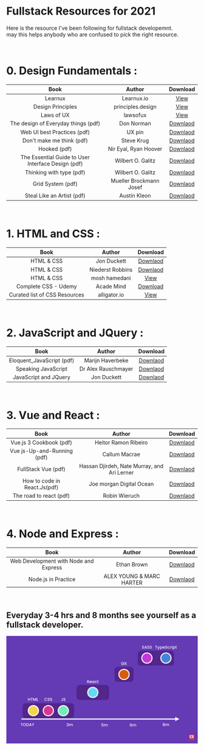 # Fullstack Resources for 2021

Here is the resource I've been following for fullstack developemnt. </br>
may this helps anybody who are confused to pick the right resource.

</br>

# 0. Design Fundamentals :

|                        Book                        |         Author          |                                            Download                                            |
| :------------------------------------------------: | :---------------------: | :--------------------------------------------------------------------------------------------: |
|                      Learnux                       |       Learnux.io        |                                  [View](https://learnux.io/)                                   |
|                 Design Principles                  |    principles.design    |                               [View](https://principles.design/)                               |
|                     Laws of UX                     |        lawsofux         |                                 [View](https://lawsofux.com/)                                  |
|        The design of Everyday things (pdf)         |       Don Norman        | [Downlaod](https://drive.google.com/file/d/1ivjumCIZ2JnxrhYytSrNB-TrMbKXTCYh/view?usp=sharing) |
|            Web UI best Practices (pdf)             |         UX pin          | [Downlaod](https://drive.google.com/file/d/1GC3YlyAblpQ3mWad0qgfERLCNt1rFdKy/view?usp=sharing) |
|             Don't make me think (pdf)              |       Steve Krug        | [Downlaod](https://drive.google.com/file/d/1mXMrQqlgIjvAX7Gmu97K2EYvJ4Oh3tz_/view?usp=sharing) |
|                    Hooked (pdf)                    |  Nir Eyal, Ryan Hoover  | [Downlaod](https://drive.google.com/file/d/1mXMrQqlgIjvAX7Gmu97K2EYvJ4Oh3tz_/view?usp=sharing) |
| The Essential Guide to User Interface Design (pdf) |    Wilbert O. Galitz    | [Downlaod](https://drive.google.com/file/d/1M90uTrzOjATXF0nybxVVUHQ2MpnbVeh4/view?usp=sharing) |
|              Thinking with type (pdf)              |    Wilbert O. Galitz    | [Downlaod](https://drive.google.com/file/d/1ttcgzvkZLoI1hsk22mbXIoH6fjYJ3Xvy/view?usp=sharing) |
|                 Grid System (pdf)                  | Mueller Brockmann Josef | [Downlaod](https://drive.google.com/file/d/1ttcgzvkZLoI1hsk22mbXIoH6fjYJ3Xvy/view?usp=sharing) |
|             Steal Like an Artist (pdf)             |      Austin Kleon       | [Downlaod](https://drive.google.com/file/d/1ttcgzvkZLoI1hsk22mbXIoH6fjYJ3Xvy/view?usp=sharing) |

</br>

# 1. HTML and CSS :

|             Book              |      Author      |                                             Download                                             |
| :---------------------------: | :--------------: | :----------------------------------------------------------------------------------------------: |
|          HTML & CSS           |   Jon Duckett    |  [Downlaod](https://drive.google.com/file/d/1byqBxIWGjQ-bHepkTJKA9vAptlOJVM09/view?usp=sharing)  |
|          HTML & CSS           | Niederst Robbins |  [Downlaod](https://drive.google.com/file/d/1bChzGvK-wpdPQK4NVL0RT8K5xoNnHBPv/view?usp=sharing)  |
|          HTML & CSS           |  mosh hamedani   |                               [View](https://youtu.be/qz0aGYrrlhU)                               |
|     Complete CSS - Udemy      |    Acade Mind    | [Download](https://drive.google.com/drive/folders/1n0Z-zv_3ZLNci4azvmB_bKPXc8rjv7Qc?usp=sharing) |
| Curated list of CSS Resources |   alligator.io   |                         [View](https://alligator.io/css/css-resources/)                          |

</br>

# 2. JavaScript and JQuery :

|           Book            |       Author        |                                            Download                                            |
| :-----------------------: | :-----------------: | :--------------------------------------------------------------------------------------------: |
| Eloquent_JavaScript (pdf) |  Marijn Haverbeke   | [Downlaod](https://drive.google.com/file/d/1f5WkhkBe17Wmm-FMpdeUwxmwby2Z8vFe/view?usp=sharing) |
|    Speaking JavaScript    | Dr Alex Rauschmayer | [Downlaod](https://drive.google.com/file/d/1BjO3Fdzc_0RKBLkDHYiF6HQkqje_WcDD/view?usp=sharing) |
|   JavaScript and JQuery   |     Jon Duckett     | [Downlaod](https://drive.google.com/file/d/1GkXpYvkgywPxREfNFF7orZPhiZn_3efz/view?usp=sharing) |

</br>

# 3. Vue and React :

|             Book             |                   Author                    |                                            Download                                            |
| :--------------------------: | :-----------------------------------------: | :--------------------------------------------------------------------------------------------: |
|   Vue.js 3 Cookbook (pdf)    |            Heitor Ramon Ribeiro             | [Downlaod](https://drive.google.com/file/d/1VeNJqpTAu2B2xmW5VZ4LNZpfZMhJSeI6/view?usp=sharing) |
| Vue js-Up-and-Running (pdf)  |                Callum Macrae                | [Downlaod](https://drive.google.com/file/d/1pG82nW6Nrh7w0Kh27AkGVo6_uxmv86sv/view?usp=sharing) |
|     FullStack Vue (pdf)      | Hassan Djirdeh, Nate Murray, and Ari Lerner | [Downlaod](https://drive.google.com/file/d/1ogdjR_To8XZwEA1zAQbcR_4yXEPf4pad/view?usp=sharing) |
| How to code in React.Js(pdf) |          Joe morgan Digital Ocean           | [Downlaod](https://drive.google.com/file/d/1K8bRW3xuiS8Z-lqcrL7pcqRjhbnyzPRD/view?usp=sharing) |
|   The road to react (pdf)    |                Robin Wieruch                | [Downlaod](https://drive.google.com/file/d/1E9TXaWuan3TiPN76qWgTsTTqsSI6xC0U/view?usp=sharing) |

</br>

# 4. Node and Express :

|                 Book                  |          Author          |                                            Download                                            |
| :-----------------------------------: | :----------------------: | :--------------------------------------------------------------------------------------------: |
| Web Development with Node and Express |       Ethan Brown        | [Downlaod](https://drive.google.com/file/d/1q2KdP35koGHFv27G0UPFzJsTBf-eAoJD/view?usp=sharing) |
|          Node.js in Practice          | ALEX YOUNG & MARC HARTER | [Downlaod](https://drive.google.com/file/d/1I6dE6TyEeO89hafc4GiMhoGCSt8VOvL2/view?usp=sharing) |

</br>

## Everyday 3-4 hrs and 8 months see yourself as a fullstack developer.

![Illustration](illustration.png)
